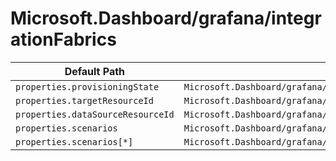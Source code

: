 # Microsoft.Dashboard/grafana/integrationFabrics

| Default Path | Alias |
|---|---|
| `properties.provisioningState` | `Microsoft.Dashboard/grafana/integrationFabrics/provisioningState` |
| `properties.targetResourceId` | `Microsoft.Dashboard/grafana/integrationFabrics/targetResourceId` |
| `properties.dataSourceResourceId` | `Microsoft.Dashboard/grafana/integrationFabrics/dataSourceResourceId` |
| `properties.scenarios` | `Microsoft.Dashboard/grafana/integrationFabrics/scenarios` |
| `properties.scenarios[*]` | `Microsoft.Dashboard/grafana/integrationFabrics/scenarios[*]` |

